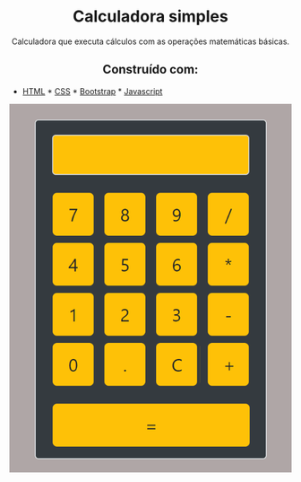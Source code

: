 <h1 align="center">
  Calculadora simples 
</h1>

<p align="center">
  Calculadora que executa cálculos com as operações matemáticas básicas.
</p>

<h2 align="center">
 Construído com:   
</h2>


 
<p align="center">
  
  * [HTML](https://www.w3schools.com/html/default.asp) * [CSS](https://maven.apache.org/) * [Bootstrap](https://getbootstrap.com/) * [Javascript](https://developer.mozilla.org/pt-BR/docs/Aprender/Getting_started_with_the_web/JavaScript_basico)
  
</p>

 
 




 
 <p align="center">
  <img alt="GitHub top language" src="https://github.com/carlosuhlmann/calculadora/blob/master/calc.gif">
 </p>







 













 


